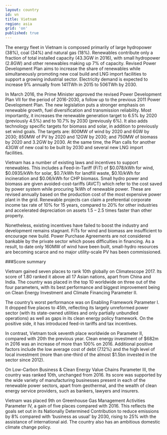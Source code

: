 ```yaml
---
layout: country
id: vn
title: Vietnam
region: asia
grid: 'on'
published: true
---
```


The energy fleet in Vietnam is composed primarily of large hydropower (38%), coal (34%) and natural gas (18%). Renewables contribute only a fraction of total installed capacity (43.3GW in 2016), with small hydropower (2.8GW) and other renewables making up 7% of capacity. Revised Power Development Plan aims to increase the share of renewables while simultaneously promoting new coal build and LNG import facilities to support a growing industrial sector. Electricity demand is expected to increase 9% annually from 141TWh in 2015 to 506TWh by 2030.

In March 2016, the Prime Minister approved the revised Power Development Plan VII for the period of 2016-2030, a follow up to the previous 2011 Power Development Plan. The new legislation puts a stronger emphasis on renewable growth, fuel diversification and transmission reliability. Most importantly, it increases the renewable generation target to 6.5% by 2020 (previously 4.5%) and to 10.7% by 2030 (previously 6%). It also adds technology specific targets for biomass and solar, in addition to previously set wind goals. The targets are: 800MW of wind by 2020 and 6GW by 2030; 850MW of PV by 2020 and 12GW by 2030; and 750MW of biomass by 2020 and 3.2GW by 2030. At the same time, the Plan calls for another 43GW of new coal to be built by 2030 and several new LNG import facilities.

Vietnam has a number of existing laws and incentives to support renewables. This includes a Feed-in-Tariff (FiT) of $0.078/kWh for wind, $0.0935/kWh for solar, $0.7/kWh for landfill waste, $0.10/kWh for incineration and $0.06/kWh for CHP biomass. Small hydro power and biomass are given avoided-cost-tariffs (AVCT) which refer to the cost saved by power system while procuring 1kWh of renewable power. These are revised annually based on the production cost of the most expensive power plant in the grid. Renewable projects can claim a preferential corporate income tax rate of 10% for 15 years, compared to 20% for other industries and accelerated depreciation on assets 1.5 – 2.5 times faster than other property.

Nonetheless, existing incentives have failed to boost the industry and development remains stagnant. FiTs for wind and biomass are insufficient to encourage new build. Power Purchase Agreements are not considered bankable by the private sector which poses difficulties in financing. As a result, to date only 160MW of wind have been built, small-hydro resources are becoming scarce and no major utility-scale PV has been commissioned. 

###Score summary

Vietnam gained seven places to rank 10th globally on Climatescope 2017. Its score of 1.80 ranked it above all 17 Asian nations, apart from China and India. The country was placed in the top 10 worldwide on three out of the four parameters, with its best performance and biggest improvement being on Clean Energy Investment and Climate Financing Parameter II.

The country’s worst performance was on Enabling Framework Parameter I. It dropped five places to 45th, reflecting its largely unreformed power sector (with its state-owned utilities and only partially unbundled operations) as well as gaps in its clean energy policy framework. On the positive side, it has introduced feed-in tariffs and tax incentives.

In contrast, Vietnam took seventh place worldwide on Parameter II, compared with 20th the previous year. Clean energy investment of $682m in 2016 was an increase of more than 100% on 2016. Additional positive factors include the low average cost of debt (7.12%) and the high level of local investment (more than one-third of the almost $1.5bn invested in the sector since 2012).

On Low-Carbon Business & Clean Energy Value Chains Parameter III, the country was ranked 10th, unchanged from 2016. Its score was supported by the wide variety of manufacturing businesses present in each of the renewable power sectors, apart from geothermal, and the wealth of clean energy service providers, such as bankers, lawyers and insurers. 

Vietnam was placed 9th on Greenhouse Gas Management Activities Parameter IV, a gain of five places compared with 2016. This reflects the goals set out in its Nationally Determined Contribution to reduce emissions by 8% compared with ‘business as usual’ by 2030, rising to 25% with the assistance of international aid. The country also has an ambitious domestic climate change policy. 

